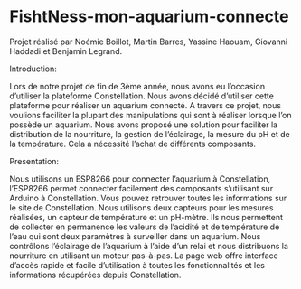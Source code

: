 # FishtNess-mon-aquarium-connecte

Projet réalisé par Noémie Boillot, Martin Barres, Yassine Haouam, Giovanni Haddadi et Benjamin Legrand.

Introduction:

Lors de notre projet de fin de 3ème année, nous avons eu l’occasion d’utiliser la plateforme Constellation. Nous avons décidé d’utiliser cette plateforme pour réaliser un aquarium connecté.
A travers ce projet, nous voulions faciliter la plupart des manipulations qui sont à réaliser lorsque l’on possède un aquarium. Nous avons proposé une solution pour faciliter la distribution de la nourriture, la gestion de l’éclairage, la mesure du pH et de la température. Cela a nécessité l’achat de différents composants.

Presentation:

Nous utilisons un ESP8266 pour connecter l’aquarium à Constellation, l’ESP8266 permet connecter facilement des composants s’utilisant sur Arduino à Constellation. Vous pouvez retrouver toutes les informations sur le site de Constellation.
Nous utilisons deux capteurs pour les mesures réalisées, un capteur de température et un pH-mètre. Ils nous permettent de collecter en permanence les valeurs de l’acidité et de température de l’eau qui sont deux paramètres à surveiller dans un aquarium. Nous contrôlons l’éclairage de l’aquarium à l’aide d’un relai et nous distribuons la nourriture en utilisant un moteur pas-à-pas.
La page web offre interface d’accès rapide et facile d’utilisation à toutes les fonctionnalités et les informations récupérées depuis Constellation.
